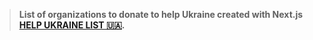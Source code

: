 

> **List of organizations to donate to help Ukraine created with Next.js [HELP UKRAINE LIST 🇺🇦](https://helpukrainelist.vercel.app/).**


 


 

